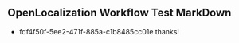 ## OpenLocalization Workflow Test MarkDown
* fdf4f50f-5ee2-471f-885a-c1b8485cc01e thanks!

<!--HONumber=Jul16_HO2-->


